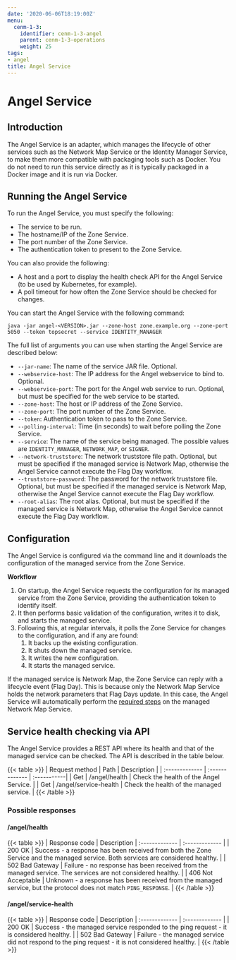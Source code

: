 ```yaml
---
date: '2020-06-06T18:19:00Z'
menu:
  cenm-1-3:
    identifier: cenm-1-3-angel
    parent: cenm-1-3-operations
    weight: 25
tags:
- angel
title: Angel Service
---
```


# Angel Service

## Introduction

The Angel Service is an adapter, which manages the lifecycle of other
services such as the Network Map Service or the Identity Manager Service, to make them more
compatible with packaging tools such as Docker. You do not need to run this service directly
as it is typically packaged in a Docker image and it is run via Docker.

## Running the Angel Service

To run the Angel Service, you must specify the following:

- The service to be run.
- The hostname/IP of the Zone Service.
- The port number of the Zone Service.
- The authentication token to present to the Zone Service.

You can also provide the following:
- A host and a port to display the health check API for the Angel Service (to be used by Kubernetes, for example).
- A poll timeout for how often the Zone Service should be checked for changes.

You can start the Angel Service with the following command:

``` {.bash}
java -jar angel-<VERSION>.jar --zone-host zone.example.org --zone-port 5050 --token topsecret --service IDENTITY_MANAGER
```

The full list of arguments you can use when starting the Angel Service are described below:

-   `--jar-name`: The name of the service JAR file. Optional.
-   `--webservice-host`: The IP address for the Angel webservice to bind to. Optional.
-   `--webservice-port`: The port for the Angel web service to run. Optional, but must be specified for the web service to be started.
-   `--zone-host`: The host or IP address of the Zone Service.
-   `--zone-port`: The port number of the Zone Service.
-   `--token`: Authentication token to pass to the Zone Service.
-   `--polling-interval`: Time (in seconds) to wait before polling the Zone Service.
-   `--service`: The name of the service being managed. The possible values are `IDENTITY_MANAGER`, `NETWORK_MAP`, or `SIGNER`.
-   `--network-truststore`: The network truststore file path. Optional, but must be specified if the managed service is Network Map, otherwise the Angel Service cannot execute the Flag Day workflow.
-   `--truststore-password`: The password for the network truststore file. Optional, but must be specified if the managed service is Network Map, otherwise the Angel Service cannot execute the Flag Day workflow.
-   `--root-alias`: The root alias. Optional, but must be specified if the managed service is Network Map, otherwise the Angel Service cannot execute the Flag Day workflow.

## Configuration

The Angel Service is configured via the command line and it downloads the configuration of the managed service from the Zone Service.

**Workflow**

1. On startup, the Angel Service requests the configuration for its managed service from the Zone Service, providing the authentication token to identify itself.
2. It then performs basic validation of the configuration, writes it to disk, and starts the managed service.
3. Following this, at regular intervals, it polls the Zone Service for changes to the configuration, and if any are found:
    1. It backs up the existing configuration.
    2. It shuts down the managed service.
    3. It writes the new configuration.
    4. It starts the managed service.

If the managed service is Network Map, the Zone Service can reply with a lifecycle event (Flag Day). This is because only the Network Map Service holds the network parameters that Flag Days update. In this case, the Angel Service will automatically perform the [required steps](updating-network-parameters.md) on the managed Network Map Service.

## Service health checking via API

The Angel Service provides a REST API where its health and that of the managed service can be checked. The API is described in the table below.

{{< table >}}
| Request method  | Path     | Description |
| :------------- | :------------- | :-----------|
| Get | /angel/health | Check the health of the Angel Service. |
| Get | /angel/service-health | Check the health of the managed service. |
{{< /table >}}

### Possible responses

#### /angel/health

{{< table >}}
| Response code     |  Description |
:------------- | :------------- |
| 200 OK | Success - a response has been received from both the Zone Service and the managed service. Both services are considered healthy. |
| 502 Bad Gateway | Failure - no response has been received from the managed service. The services are not considered healthy. |
| 406 Not Acceptable | Unknown - a response has been received from the managed service, but the protocol does not match `PING_RESPONSE`. |
{{< /table >}}

#### /angel/service-health

{{< table >}}
| Response code     |  Description |
:------------- | :------------- |
| 200 OK | Success - the managed service responded to the ping request - it is considered healthy. |
| 502 Bad Gateway | Failure - the managed service did not respond to the ping request - it is not considered healthy. |
{{< /table >}}
